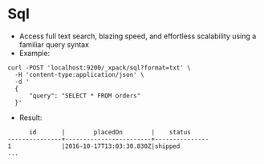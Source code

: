 # Sql

* Access full text search, blazing speed, and effortless scalability using a familiar query syntax
* Example: 
```
curl -POST 'localhost:9200/_xpack/sql?format=txt' \
  -H 'content-type:application/json' \
  -d '
  {
      "query": "SELECT * FROM orders"
  }'
```
* Result:
```
      id       |        placedOn        |    status     
---------------+------------------------+---------------
1              |2016-10-17T13:03:30.830Z|shipped
...
```
